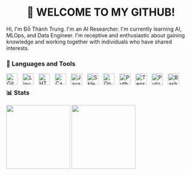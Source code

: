 <h1 align='center' >👋 WELCOME TO MY GITHUB!</h1> 

Hi, I'm Đỗ Thành Trung.
I'm an AI Researcher. I'm currently learning AI, MLOps, and Data Engineer.
I'm receptive and enthusiastic about gaining knowledge and working together with individuals who have shared interests.

### 🧰 Languages and Tools

<img align="left" alt="Git" width="30px" style="padding-right:10px;" src="https://cdn.jsdelivr.net/gh/devicons/devicon/icons/git/git-original.svg" />
<img align="left" alt="Linux" width="30px" style="padding-right:10px;" src="https://cdn.jsdelivr.net/gh/devicons/devicon/icons/linux/linux-original.svg" />
<img align="left" alt="HTML" width="30px" style="padding-right:10px;" src="https://cdn.jsdelivr.net/gh/devicons/devicon/icons/html5/html5-plain.svg" />
<img align="left" alt="C++" width="30px" style="padding-right:10px;" src="https://www.svgrepo.com/show/376358/c-plus-plus.svg" />
<img align="left" alt="JavaScript" width="30px" style="padding-right:10px;" src="https://cdn.jsdelivr.net/gh/devicons/devicon/icons/javascript/javascript-plain.svg" />
<img align="left" alt="Sklearn" width="30px" style="padding-right:10px;" src="https://logos-download.com/wp-content/uploads/2021/01/Scikit_Learn_Logo.svg" />
<img align="left" alt="OpenCV" width="30px" style="padding-right:10px;" src="https://www.vectorlogo.zone/logos/opencv/opencv-icon.svg" />
<img align="left" alt="Python" width="30px" style="padding-right:10px;" src="https://cdn.jsdelivr.net/gh/devicons/devicon/icons/python/python-plain.svg" />
<img align="left" alt="Tensorflow" width="30px" style="padding-right:10px;" src="https://www.vectorlogo.zone/logos/tensorflow/tensorflow-icon.svg" />
<img align="left" alt="Pytorch" width="30px" style="padding-right:10px;" src="https://www.vectorlogo.zone/logos/pytorch/pytorch-icon.svg" />
<img align="left" alt="Bash" width="30px" style="padding-right:10px;" src="https://cdn.jsdelivr.net/gh/devicons/devicon/icons/bash/bash-original.svg" />
<br />






<!-- ![trungdo1810's Streak](https://github-readme-streak-stats.herokuapp.com/?user=trungdo1810&theme=vue-dark&hide_border=true) -->

### 📊 Stats

<div>
<img align='center' height='170px' src="https://github-readme-stats.vercel.app/api?username=trungdo1810&theme=vue-dark&show_icons=true&hide_border=true&count_private=true" />
<img align='center' height='170px' float='left' src="https://github-readme-stats.vercel.app/api/top-langs/?username=trungdo1810&theme=vue-dark&show_icons=true&hide_border=true&layout=compact" />
<div/>

<!-- ![GitHub Streak](https://streak-stats.demolab.com?user=ForrestKnight&theme=gruvbox&border_radius=4.5) -->

#
<!--
<details>
 <summary><h3>👨‍💻 Forrest's Coding Journey</h3></summary>
   I started my coding journey as a naive computer science student with a passion to learn everything I could about this programming world - code, unix, linux, theory. And all the while, teaching myself iOS development with a dream to build my own app, but that soon got overshadowed by my desire to excel in Java. A desire that landed me a full-stack software engineering job upon graduation. However, I had another desire I had been pursuing throughout this time - YouTube content creation. I eventually ended up quitting my software engineering job to pursue YouTube full-time, and that has been my focus ever since. But there's something that's always bothered me about my journey - abandoning my dream of building my own app to pursue the safe route, a job. Now I've already taken the leap away from that safety net into this uncomfortable, unexplored world that it being a creator. And it worked out, but again, it became comfortable. It's easier to create a video than go out on a ledge and build my own product. I do have to eat, at the end of the day, but I think it's time. It's time to get uncomfortable again. I have a burning desire to get back on the horse, and fulfill that dream younger me had of building my own app, my own product. And in order to do that, I'll be implmementing a few measures to streamline my YouTube content to focus more time on fulfilling that dream - a dream that I'll be ready to tackle in 2023 due to the measure I'm putting in place now until the end of 2022. Don't wait up, because I'm coming.
-->
[website]: https://fkcodes.com
[youtube]: https://youtube.com/fknight
<!--
**trungdo1810/trungdo1810** is a ✨ _special_ ✨ repository because its `README.md` (this file) appears on your GitHub profile.

Here are some ideas to get you started:

- 🔭 I’m currently working on ...
- 🌱 I’m currently learning ...
- 👯 I’m looking to collaborate on ...
- 🤔 I’m looking for help with ...
- 💬 Ask me about ...
- 📫 How to reach me: ...
- 😄 Pronouns: ...
- ⚡ Fun fact: ...
-->
